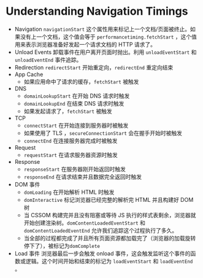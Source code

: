 # Understanding Navigation Timings

* Navigation `navigationStart` 这个属性用来标记上一个文档/页面被终止。如果没有上一个文档，这个值会等于 `performancetiming.fetchStart` ，这个值用来表示浏览器准备好发起一个请求文档的 HTTP 请求了。
* Unload Events 卸载事件在用户离开页面时抛出。利用 `unloadEventStart` 和 `unloadEventEnd` 事件追踪。
* Redirection `redirectStart` 开始重定向，`redirectEnd` 重定向结束
* App Cache
  * 如果应用命中了请求的缓存，`fetchStart` 被触发
* DNS
  * `domainLookupStart` 在开始 DNS 请求时触发
  * `domainLookupEnd` 在结束 DNS 请求时触发
  * 如果发起请求了，`fetchStart` 被触发
* TCP
  * `connectStart` 在开始连接到服务器时被触发
  * 如果使用了 TLS ，`secureConnectionStart` 会在握手开始时被触发
  * `connectEnd` 在连接服务器完成时被触发
* Request
  * `requestStart` 在请求服务器资源时触发
* Response
  * `responseStart` 在服务器刚开始返回时触发
  * `responseEnd` 在请求结束并且数据完全返回时触发
* DOM 事件
  * `domLoading` 在开始解析 HTML 时触发
  * `domInteractive` 标记浏览器已经完整的解析完 HTML 并且构建好 DOM 树
  * 当 CSSOM 构建完并且没有阻塞或等待 JS 执行的样式表剩余，浏览器就开始创建渲染树。`domContentLoadedEventStart` 和`domContentLoadedEventEnd` 允许我们追踪这个过程执行了多久。
  * 当全部的过程都完成了并且所有页面资源都加载完了（浏览器的加载旋转停下了），被标记为`domComplete` 
* Load 事件 浏览器最后一步会触发 onload 事件，这会触发监听这个事件的函数或逻辑。这个时间开始和结束的标记为 `loadEventStart` 和 `loadEventEnd` 。

